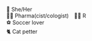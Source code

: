  🌈 She/Her ⠀⠀⠀  ⠀⠀⠀⠀⠀⠀⠀⠀⠀⠀⠀⠀⠀⠀⠀    
 👩‍🔬 Pharma(cist/cologist)⠀
 👩‍💻 R  ⠀⠀⠀⠀⠀⠀      
 ⚽ Soccer lover  
 🐈 Cat petter
